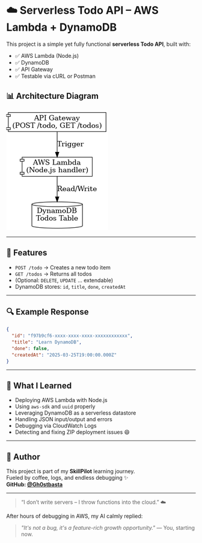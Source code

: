 # ☁️ Serverless Todo API – AWS Lambda + DynamoDB

This project is a simple yet fully functional **serverless Todo API**, built with:

- ✅ AWS Lambda (Node.js)
- ✅ DynamoDB
- ✅ API Gateway
- ✅ Testable via cURL or Postman


## 📊 Architecture Diagram

![Serverless Todo API Architecture](05_projects/serverless_todo/serverless_todo_api_uml.png)

---

## 🚀 Features

- `POST /todo` → Creates a new todo item
- `GET /todos` → Returns all todos
- (Optional: `DELETE`, `UPDATE` … extendable)
- DynamoDB stores: `id`, `title`, `done`, `createdAt`

---

## 🔍 Example Response

```json
{
  "id": "f97b9cf6-xxxx-xxxx-xxxx-xxxxxxxxxxxx",
  "title": "Learn DynamoDB",
  "done": false,
  "createdAt": "2025-03-25T19:00:00.000Z"
}
```

---

## 🧠 What I Learned

- Deploying AWS Lambda with Node.js
- Using `aws-sdk` and `uuid` properly
- Leveraging DynamoDB as a serverless datastore
- Handling JSON input/output and errors
- Debugging via CloudWatch Logs
- Detecting and fixing ZIP deployment issues 😄

---

## 👤 Author

This project is part of my **SkillPilot** learning journey.  
Fueled by coffee, logs, and endless debugging ✨  
**GitHub: [@Gh0stbasta](https://github.com/Gh0stbasta)**

---

> “I don’t write servers – I throw functions into the cloud.” ☁️

After hours of debugging in AWS, my AI calmly replied:

> _"It's not a bug, it's a feature-rich growth opportunity."_ — You, starting now.
